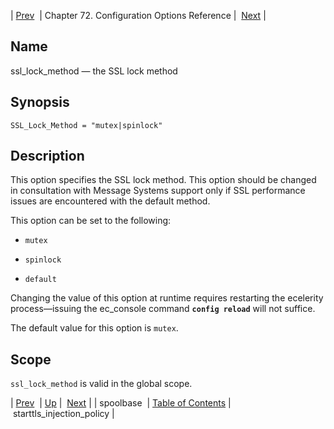 | [Prev](conf.ref.spoolbase)  | Chapter 72. Configuration Options Reference |  [Next](config.starttls_injection_policy) |

<a name="config.ssl_lock_method"></a>
## Name

ssl_lock_method — the SSL lock method

## Synopsis

`SSL_Lock_Method = "mutex|spinlock"`

<a name="idp26746048"></a>
## Description

This option specifies the SSL lock method. This option should be changed in consultation with Message Systems support only if SSL performance issues are encountered with the default method.

This option can be set to the following:

*   `mutex`

*   `spinlock`

*   `default`

Changing the value of this option at runtime requires restarting the ecelerity process—issuing the ec_console command **`config reload`**         will not suffice.

The default value for this option is `mutex`.

<a name="idp26754432"></a>
## Scope

`ssl_lock_method` is valid in the global scope.

| [Prev](conf.ref.spoolbase)  | [Up](config.options.ref) |  [Next](config.starttls_injection_policy) |
| spoolbase  | [Table of Contents](index) |  starttls_injection_policy |

